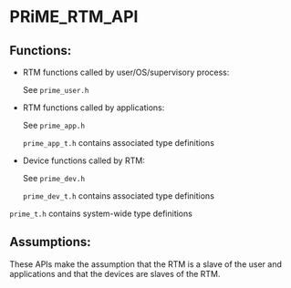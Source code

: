 # PRiME_RTM_API

## Functions:

* RTM functions called by user/OS/supervisory process:

  See `prime_user.h`

* RTM functions called by applications:

  See `prime_app.h`
  
  `prime_app_t.h` contains associated type definitions

* Device functions called by RTM:

  See `prime_dev.h`
  
  `prime_dev_t.h` contains associated type definitions
  
`prime_t.h` contains system-wide type definitions

## Assumptions:

These APIs make the assumption that the RTM is a slave of the user and applications and that the devices are slaves of the RTM.
